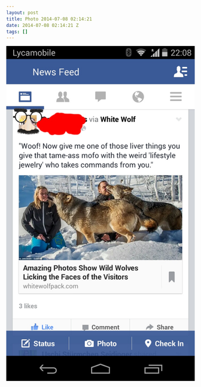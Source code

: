 ```yaml
---
layout: post
title: Photo 2014-07-08 02:14:21
date: 2014-07-08 02:14:21 Z
tags: []
---
```

![](/media/2014/07/91106489044.jpg)
